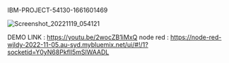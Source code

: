 IBM-PROJECT-54130-1661601469
	
                   
 
	
	
	


![Screenshot_20221119_054121](https://user-images.githubusercontent.com/83752109/202850411-f1125172-9a91-4415-8167-9761046b464f.png)


DEMO LINK : https://youtu.be/2wocZB1iMxQ
node red :  https://node-red-wjldy-2022-11-05.au-syd.mybluemix.net/ui/#!/1?socketid=Y0yN68Pkfll5mSlWAADL


	
	
 
 
